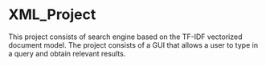# XML_Project
This project consists of search engine based on the TF-IDF vectorized document model.
The project consists of a GUI that allows a user to type in a query and obtain relevant results.
